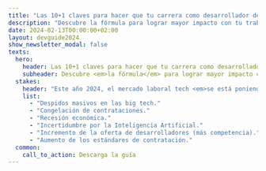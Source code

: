 ```yaml
---
title: "Las 10+1 claves para hacer que tu carrera como desarrollador despegue en 2024"
description: "Descubre la fórmula para lograr mayor impacto con tu trabajo, desbloquear subidas de salario y acceder a ofertas de empleo de calidad."
date: 2024-02-13T00:00:00+02:00
layout: devguide2024
show_newsletter_modal: false
texts:
  hero:
    header: Las 10+1 claves para hacer que tu carrera como desarrollador <em>despegue</em> en 2024
    subheader: Descubre <em>la fórmula</em> para lograr mayor impacto con tu trabajo, desbloquear subidas de salario y acceder a ofertas de empleo de calidad.
  stakes:
    header: "Este año 2024, el mercado laboral tech <em>se está poniendo cuesta arriba</em>:"
    list:
      - "Despidos masivos en las big tech."
      - "Congelación de contrataciones."
      - "Recesión económica."
      - "Incertidumbre por la Inteligencia Artificial."
      - "Incremento de la oferta de desarrolladores (más competencia)."
      - "Aumento de los estándares de contratación."
  common:
    call_to_action: Descarga la guía
---
```

